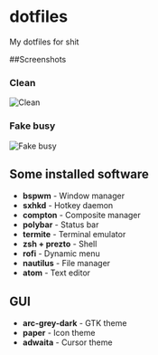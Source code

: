 # dotfiles
My dotfiles for shit

##Screenshots

### Clean
![Clean](https://github.com/abdullaev/dotfiles/blob/master/.screenshots/1.png "Clean")

### Fake busy
![Fake busy](https://github.com/abdullaev/dotfiles/blob/master/.screenshots/3.png "Fake busy")

## Some installed software

+ **bspwm** - Window manager
+ **sxhkd** - Hotkey daemon
+ **compton** - Composite manager
+ **polybar** - Status bar
+ **termite** - Terminal emulator
+ **zsh + prezto** - Shell
+ **rofi** - Dynamic menu
+ **nautilus** - File manager
+ **atom** - Text editor

## GUI
+ **arc-grey-dark** - GTK theme
+ **paper** - Icon theme
+ **adwaita** - Cursor theme
